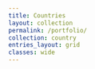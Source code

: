 ```yaml
---
title: Countries
layout: collection
permalink: /portfolio/
collection: country
entries_layout: grid
classes: wide
---
```


